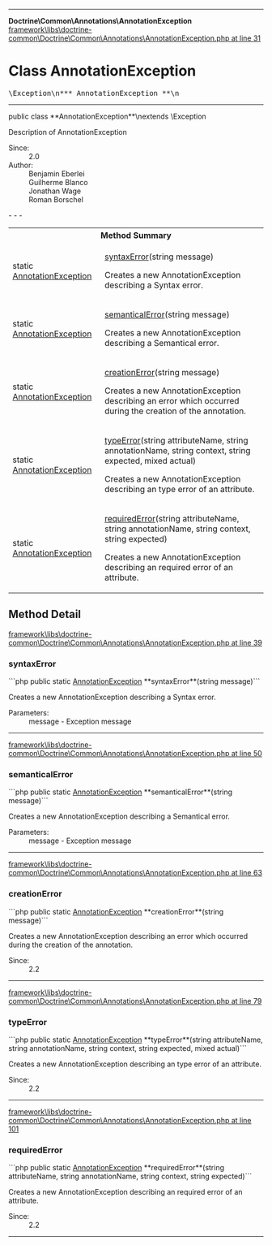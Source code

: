 - - -

**Doctrine\Common\Annotations\AnnotationException**
<a href="https://github.com/JeyDotC/Hirudo-docs/blob/master/source/framework/libs/doctrine-common/Doctrine/Common/Annotations/AnnotationException.php.md#line31" class="location">framework\libs\doctrine-common\Doctrine\Common\Annotations\AnnotationException.php at line 31</a>

# Class AnnotationException #

<pre class="tree">\Exception\n*** AnnotationException **\n</pre>

- - -

<p class="signature">public  class **AnnotationException**\nextends \Exception

</p>

<div class="comment" id="overview_description"><p>Description of AnnotationException</p></div>

<dl>
<dt>Since:</dt>
<dd>2.0</dd>
<dt>Author:</dt>
<dd>Benjamin Eberlei <kontakt@beberlei.de></dd>
<dd>Guilherme Blanco <guilhermeblanco@hotmail.com></dd>
<dd>Jonathan Wage <jonwage@gmail.com></dd>
<dd>Roman Borschel <roman@code-factory.org></dd>
</dl>
- - -

<table id="summary_method">
<tr><th colspan="2">Method Summary</th></tr>
<tr>
<td class="type">static  <a href="../../../doctrine/common/annotations/annotationexception.html">AnnotationException</a></td>
<td class="description"><p class="name"><a href="#syntaxError()">syntaxError</a>(string message)</p><p class="description">Creates a new AnnotationException describing a Syntax error.</p></td>
</tr>
<tr>
<td class="type">static  <a href="../../../doctrine/common/annotations/annotationexception.html">AnnotationException</a></td>
<td class="description"><p class="name"><a href="#semanticalError()">semanticalError</a>(string message)</p><p class="description">Creates a new AnnotationException describing a Semantical error.</p></td>
</tr>
<tr>
<td class="type">static  <a href="../../../doctrine/common/annotations/annotationexception.html">AnnotationException</a></td>
<td class="description"><p class="name"><a href="#creationError()">creationError</a>(string message)</p><p class="description">Creates a new AnnotationException describing an error which occurred during
the creation of the annotation.</p></td>
</tr>
<tr>
<td class="type">static  <a href="../../../doctrine/common/annotations/annotationexception.html">AnnotationException</a></td>
<td class="description"><p class="name"><a href="#typeError()">typeError</a>(string attributeName, string annotationName, string context, string expected, mixed actual)</p><p class="description">Creates a new AnnotationException describing an type error of an attribute.</p></td>
</tr>
<tr>
<td class="type">static  <a href="../../../doctrine/common/annotations/annotationexception.html">AnnotationException</a></td>
<td class="description"><p class="name"><a href="#requiredError()">requiredError</a>(string attributeName, string annotationName, string context, string expected)</p><p class="description">Creates a new AnnotationException describing an required error of an attribute.</p></td>
</tr>
</table>

<h2 id="detail_method">Method Detail</h2>
<a href="https://github.com/JeyDotC/Hirudo-docs/blob/master/source/framework/libs/doctrine-common/Doctrine/Common/Annotations/AnnotationException.php.md#line39" class="location">framework\libs\doctrine-common\Doctrine\Common\Annotations\AnnotationException.php at line 39</a>

<h3 id="syntaxError()">syntaxError</h3>
```php
public static  <a href="../../../doctrine/common/annotations/annotationexception.html">AnnotationException</a> **syntaxError**(string message)```
<div class="details">
<p>Creates a new AnnotationException describing a Syntax error.</p><dl>
<dt>Parameters:</dt>
<dd>message - Exception message</dd>
</dl>
</div>

- - -

<a href="https://github.com/JeyDotC/Hirudo-docs/blob/master/source/framework/libs/doctrine-common/Doctrine/Common/Annotations/AnnotationException.php.md#line50" class="location">framework\libs\doctrine-common\Doctrine\Common\Annotations\AnnotationException.php at line 50</a>

<h3 id="semanticalError()">semanticalError</h3>
```php
public static  <a href="../../../doctrine/common/annotations/annotationexception.html">AnnotationException</a> **semanticalError**(string message)```
<div class="details">
<p>Creates a new AnnotationException describing a Semantical error.</p><dl>
<dt>Parameters:</dt>
<dd>message - Exception message</dd>
</dl>
</div>

- - -

<a href="https://github.com/JeyDotC/Hirudo-docs/blob/master/source/framework/libs/doctrine-common/Doctrine/Common/Annotations/AnnotationException.php.md#line63" class="location">framework\libs\doctrine-common\Doctrine\Common\Annotations\AnnotationException.php at line 63</a>

<h3 id="creationError()">creationError</h3>
```php
public static  <a href="../../../doctrine/common/annotations/annotationexception.html">AnnotationException</a> **creationError**(string message)```
<div class="details">
<p>Creates a new AnnotationException describing an error which occurred during
the creation of the annotation.</p><dl>
<dt>Since:</dt>
<dd>2.2</dd>
</dl>
</div>

- - -

<a href="https://github.com/JeyDotC/Hirudo-docs/blob/master/source/framework/libs/doctrine-common/Doctrine/Common/Annotations/AnnotationException.php.md#line79" class="location">framework\libs\doctrine-common\Doctrine\Common\Annotations\AnnotationException.php at line 79</a>

<h3 id="typeError()">typeError</h3>
```php
public static  <a href="../../../doctrine/common/annotations/annotationexception.html">AnnotationException</a> **typeError**(string attributeName, string annotationName, string context, string expected, mixed actual)```
<div class="details">
<p>Creates a new AnnotationException describing an type error of an attribute.</p><dl>
<dt>Since:</dt>
<dd>2.2</dd>
</dl>
</div>

- - -

<a href="https://github.com/JeyDotC/Hirudo-docs/blob/master/source/framework/libs/doctrine-common/Doctrine/Common/Annotations/AnnotationException.php.md#line101" class="location">framework\libs\doctrine-common\Doctrine\Common\Annotations\AnnotationException.php at line 101</a>

<h3 id="requiredError()">requiredError</h3>
```php
public static  <a href="../../../doctrine/common/annotations/annotationexception.html">AnnotationException</a> **requiredError**(string attributeName, string annotationName, string context, string expected)```
<div class="details">
<p>Creates a new AnnotationException describing an required error of an attribute.</p><dl>
<dt>Since:</dt>
<dd>2.2</dd>
</dl>
</div>

- - -

